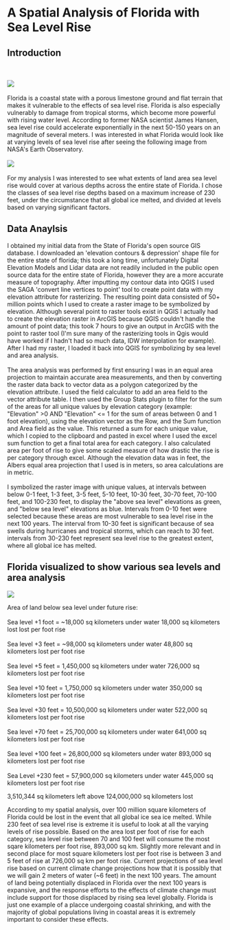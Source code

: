 # A Spatial Analysis of Florida with Sea Level Rise

## Introduction
<br><br>
<img src="https://rad-sc.github.io/project1_486/images/FloridaLand.png?raw=true"/>
<br><br>
Florida is a coastal state with a porous limestone ground and flat terrain that makes it vulnerable to the effects of sea level rise. Florida is also especially vulnerably to damage from tropical storms, which become more powerful with rising water level. According to former NASA scientist James Hansen, sea level rise could accelerate exponentially in the next 50-150 years on an magnitude of several meters. I was interested in what Florida would look like at varying levels of sea level rise after seeing the following image from NASA's Earth Observatory. 
<br><br>
<img src="https://rad-sc.github.io/project1_486/images/FloridaNasa.png?raw=true"/>
<br><br>
For my analysis I was interested to see what extents of land area sea level rise would cover at various depths across the entire state of Florida. I chose the classes of sea level rise depths based on a maximum increase of 230 feet, under the circumstance that all global ice melted, and divided at levels based on varying significant factors. 

## Data Anaylsis
I obtained my initial data from the State of Florida's open source GIS database. I downloaded an 'elevation contours & depression' shape file for the entire state of florida; this took a long time, unfortunately Digital Elevation Models and Lidar data are not readily included in the public open source data for the entire state of Florida, however they are a more accurate measure of topography. After imputting my contour data into QGIS I used the SAGA 'convert line vertices to point' tool to create point data with my elevation attribute for rasterizing. The resulting point data consisted of 50+ million points which I used to create a raster image to be symbolized by elevation. Although several point to raster tools exist in QGIS I actually had to create the elevation raster in ArcGIS because QGIS couldn't handle the amount of point data; this took 7 hours to give an output in ArcGIS with the point to raster tool (I'm sure many of the rasterizing tools in Qgis would have worked if I hadn't had so much data, IDW interpolation for example). After I had my raster, I loaded it back into QGIS for symbolizing by sea level and area analysis. 
<br><br>
The area analysis was performed by first ensuring I was in an equal area projection to maintain accurate area measurements, and then by converting the raster data back to vector data as a polygon categorized by the elevation attribute. I used the field calculator to add an area field to the vector attribute table. I then used the Group Stats plugin to filter for the sum of the areas for all unique values by elevation category (example: "Elevation" >0 AND "Elevation" <= 1 for the sum of areas between 0 and 1 foot elevation), using the elevation vector as the Row, and the Sum function and Area field as the value. This returned a sum for each unique value, which I copied to the clipboard and pasted in excel where I used the excel sum function to get a final total area for each category. I also calculated area per foot of rise to give some scaled measure of how drastic the rise is per category through excel. Although the elevation data was in feet, the Albers equal area projection that I used is in meters, so area calculations are in metric. 
<br><br>
I symbolized the raster image with unique values, at intervals between below 0-1 feet, 1-3 feet, 3-5 feet, 5-10 feet, 10-30 feet, 30-70 feet, 70-100 feet, and 100-230 feet, to display the "above sea level" elevations as green, and "below sea level" elevations as blue. Intervals from 0-10 feet were selected because these areas are most vulnerable to sea level rise in the next 100 years. The interval from 10-30 feet is significant because of sea swells during hurricanes and tropical storms, which can reach to 30 feet. intervals from 30-230 feet represent sea level rise to the greatest extent, where all global ice has melted. 


## Florida visualized to show various sea levels and area analysis

<img src="https://rad-sc.github.io/project1_486/images/SeaLevelRiseFast.gif?raw=true"/>

Area of land below sea level under future rise:
<br><br>
Sea level +1 foot = ~18,000 sq kilometers under water
18,000 sq kilometers lost lost per foot rise
<br><br>
Sea level +3 feet = ~98,000 sq kilometers under water
48,800 sq kilometers lost per foot rise
<br><br>
Sea level +5 feet = 1,450,000 sq kilometers under water
726,000 sq kilometers lost per foot rise
<br><br>
Sea level +10 feet = 1,750,000 sq kilometers under water
350,000 sq kilometers lost per foot rise
<br><br>
Sea level +30 feet = 10,500,000 sq kilometers under water
522,000 sq kilometers lost per foot rise
<br><br>
Sea level +70 feet =  25,700,000 sq kilometers under water
641,000 sq kilometers lost per foot rise
<br><br>
Sea level +100 feet = 26,800,000 sq kilometers under water
893,000 sq kilometers lost per foot rise
<br><br>
Sea Level +230 feet = 57,900,000 sq kilometers under water
445,000 sq kilometers lost per foot rise

3,510,344 sq kilometers left above
124,000,000 sq kilometers lost

According to my spatial analysis, over 100 million square kilometers of Florida could be lost in the event that all global ice sea ice melted. While 230 feet of sea level rise is extreme it is useful to look at all the varying levels of rise possible. Based on the area lost per foot of rise for each category, sea level rise between 70 and 100 feet will consume the most sqare kilometers per foot rise, 893,000 sq km. Slightly more relevant and in second place for most square kilometers lost per foot rise is between 3 and 5 feet of rise at 726,000 sq km per foot rise. Current projections of sea level rise based on current climate change projections how that it is possibly that we will gain 2 meters of water (~6 feet) in the next 100 years. The amount of land being potentially displaced in Florida over the next 100 years is expansive, and the response efforts to the effects of climate change must include support for those displaced by rising sea level globally. Florida is just one example of a placce undergoing coastal shrinking, and with the majority of global populations living in coastal areas it is extremely important to consider these effects. 



